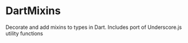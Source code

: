 DartMixins
==========

Decorate and add mixins to types in Dart. Includes port of Underscore.js utility functions